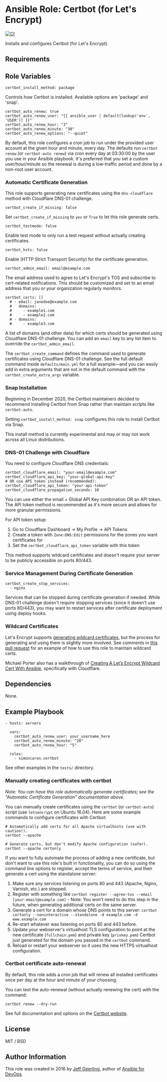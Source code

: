 # Ansible Role: Certbot (for Let's Encrypt)

[![CI](https://github.com/simoncaron/ansible-role-certbot/actions/workflows/ci.yml/badge.svg)](https://github.com/simoncaron/ansible-role-certbot/actions/workflows/ci.yml)

Installs and configures Certbot (for Let's Encrypt).

## Requirements


## Role Variables

    certbot_install_method: package

Controls how Certbot is installed. Available options are 'package' and 'snap'.

    certbot_auto_renew: true
    certbot_auto_renew_user: "{{ ansible_user | default(lookup('env', 'USER')) }}"
    certbot_auto_renew_hour: "3"
    certbot_auto_renew_minute: "30"
    certbot_auto_renew_options: "--quiet"

By default, this role configures a cron job to run under the provided user account at the given hour and minute, every day. The defaults run `certbot renew` (or `certbot-auto renew`) via cron every day at 03:30:00 by the user you use in your Ansible playbook. It's preferred that you set a custom user/hour/minute so the renewal is during a low-traffic period and done by a non-root user account.

### Automatic Certificate Generation

This role supports generating new certificates using the `dns-cloudflare` method with Cloudflare DNS-01 challenge.

    certbot_create_if_missing: false

Set `certbot_create_if_missing` to `yes` or `True` to let this role generate certs. 


    certbot_testmode: false

Enable test mode to only run a test request without actually creating certificates.

    certbot_hsts: false

Enable (HTTP Strict Transport Security) for the certificate generation.

    certbot_admin_email: email@example.com

The email address used to agree to Let's Encrypt's TOS and subscribe to cert-related notifications. This should be customized and set to an email address that you or your organization regularly monitors.

    certbot_certs: []
      # - email: janedoe@example.com
      #   domains:
      #     - example1.com
      #     - example2.com
      # - domains:
      #     - example3.com

A list of domains (and other data) for which certs should be generated using Cloudflare DNS-01 challenge. You can add an `email` key to any list item to override the `certbot_admin_email`.

The `certbot_create_command` defines the command used to generate certificates using Cloudflare DNS-01 challenge. See the full default command inside `defaults/main.yml` for a full example—and you can easily add in extra arguments that are not in the default command with the `certbot_create_extra_args` variable.

### Snap Installation

Beginning in December 2020, the Certbot maintainers decided to recommend installing Certbot from Snap rather than maintain scripts like `certbot-auto`.

Setting `certbot_install_method: snap` configures this role to install Certbot via Snap.

This install method is currently experimental and may or may not work across all Linux distributions.

### DNS-01 Challenge with Cloudflare

You need to configure Cloudflare DNS credentials:

    certbot_cloudflare_email: "your-email@example.com"
    certbot_cloudflare_api_key: "your-global-api-key"
    # OR use API token instead (recommended):
    certbot_cloudflare_api_token: "your-api-token"
    certbot_cloudflare_propagation_seconds: 10

You can use either the email + Global API Key combination OR an API token. The API token method is recommended as it's more secure and allows for more granular permissions.

For API token setup:
1. Go to Cloudflare Dashboard → My Profile → API Tokens
2. Create a token with `Zone:DNS:Edit` permissions for the zones you want certificates for
3. Set the `certbot_cloudflare_api_token` variable with this token

This method supports wildcard certificates and doesn't require your server to be publicly accessible on ports 80/443.

### Service Management During Certificate Generation

    certbot_create_stop_services:
      - nginx

Services that can be stopped during certificate generation if needed. While DNS-01 challenge doesn't require stopping services (since it doesn't use ports 80/443), you may want to restart services after certificate deployment using deploy hooks.


### Wildcard Certificates

Let's Encrypt supports [generating wildcard certificates](https://community.letsencrypt.org/t/acme-v2-and-wildcard-certificate-support-is-live/55579), but the process for generating and using them is slightly more involved. See comments in [this pull request](https://github.com/simoncaron/ansible-role-certbot/pull/60#issuecomment-423919284) for an example of how to use this role to maintain wildcard certs.

Michael Porter also has a walkthrough of [Creating A Let’s Encrypt Wildcard Cert With Ansible](https://www.michaelpporter.com/2018/09/creating-a-wildcard-cert-with-ansible/), specifically with Cloudflare.

## Dependencies

None.

## Example Playbook

    - hosts: servers
    
      vars:
        certbot_auto_renew_user: your_username_here
        certbot_auto_renew_minute: "20"
        certbot_auto_renew_hour: "5"
    
      roles:
        - simoncaron.certbot

See other examples in the `tests/` directory.

### Manually creating certificates with certbot

_Note: You can have this role automatically generate certificates; see the "Automatic Certificate Generation" documentation above._

You can manually create certificates using the `certbot` (or `certbot-auto`) script (use `letsencrypt` on Ubuntu 16.04). Here are some example commands to configure certificates with Certbot:

    # Automatically add certs for all Apache virtualhosts (use with caution!).
    certbot --apache

    # Generate certs, but don't modify Apache configuration (safer).
    certbot --apache certonly

If you want to fully automate the process of adding a new certificate, but don't want to use this role's built in functionality, you can do so using the command line options to register, accept the terms of service, and then generate a cert using the standalone server:

  1. Make sure any services listening on ports 80 and 443 (Apache, Nginx, Varnish, etc.) are stopped.
  2. Register with something like `certbot register --agree-tos --email [your-email@example.com]`
    - Note: You won't need to do this step in the future, when generating additional certs on the same server.
  3. Generate a cert for a domain whose DNS points to this server: `certbot certonly --noninteractive --standalone -d example.com -d www.example.com`
  4. Re-start whatever was listening on ports 80 and 443 before.
  5. Update your webserver's virtualhost TLS configuration to point at the new certificate (`fullchain.pem`) and private key (`privkey.pem`) Certbot just generated for the domain you passed in the `certbot` command.
  6. Reload or restart your webserver so it uses the new HTTPS virtualhost configuration.

### Certbot certificate auto-renewal

By default, this role adds a cron job that will renew all installed certificates once per day at the hour and minute of your choosing.

You can test the auto-renewal (without actually renewing the cert) with the command:

    certbot renew --dry-run

See full documentation and options on the [Certbot website](https://certbot.eff.org/).

## License

MIT / BSD

## Author Information

This role was created in 2016 by [Jeff Geerling](https://www.jeffgeerling.com/), author of [Ansible for DevOps](https://www.ansiblefordevops.com/).
